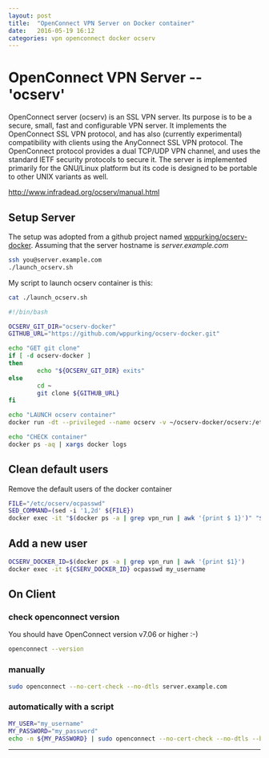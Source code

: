 ```yaml
---
layout: post
title:  "OpenConnect VPN Server on Docker container"
date:   2016-05-19 16:12
categories: vpn openconnect docker ocserv
---
```


# OpenConnect VPN Server -- 'ocserv'

OpenConnect server (ocserv) is an SSL VPN server. Its purpose is to be a secure, small, fast and configurable VPN server. It implements the OpenConnect SSL VPN protocol, and has also (currently experimental) compatibility with clients using the AnyConnect SSL VPN protocol. The OpenConnect protocol provides a dual TCP/UDP VPN channel, and uses the standard IETF security protocols to secure it. The server is implemented primarily for the GNU/Linux platform but its code is designed to be portable to other UNIX variants as well. 

http://www.infradead.org/ocserv/manual.html

## Setup Server
The setup was  adopted from a github project named [wppurking/ocserv-docker].
Assuming that the server hostname is _server.example.com_

```sh
ssh you@server.example.com
./launch_ocserv.sh
```

My script to launch ocserv container is this:
```sh
cat ./launch_ocserv.sh
```

```sh
#!/bin/bash

OCSERV_GIT_DIR="ocserv-docker"
GITHUB_URL="https://github.com/wppurking/ocserv-docker.git"

echo "GET git clone"
if [ -d ocserv-docker ]
then
        echo "${OCSERV_GIT_DIR} exits"
else
        cd ~
        git clone ${GITHUB_URL}
fi

echo "LAUNCH ocserv container"
docker run -dt --privileged --name ocserv -v ~/ocserv-docker/ocserv:/etc/ocserv -p 443:443/tcp ocserv-docker

echo "CHECK container"
docker ps -aq | xargs docker logs
```

## Clean default users
Remove the default users of the docker container
```sh
FILE="/etc/ocserv/ocpasswd"
SED_COMMAND=(sed -i '1,2d' ${FILE})
docker exec -it "$(docker ps -a | grep vpn_run | awk '{print $ 1}')" "${SED_COMMAND[@]}"
```

## Add a new user
```sh
OCSERV_DOCKER_ID=$(docker ps -a | grep vpn_run | awk '{print $1}')
docker exec -it ${CSERV_DOCKER_ID} ocpasswd my_username
```
  

## On Client

### check openconnect version
You should have OpenConnect version v7.06 or higher :-)
```sh
openconnect --version
```

### manually
```sh
sudo openconnect --no-cert-check --no-dtls server.example.com
```

### automatically with a script
```sh
MY_USER="my_username"
MY_PASSWORD="my_password"
echo -n ${MY_PASSWORD} | sudo openconnect --no-cert-check --no-dtls --background -u ${MY_USER} --passwd-on-stdin server.example.com
```

---
[wppurking/ocserv-docker]: https://github.com/wppurking/ocserv-docker.git
